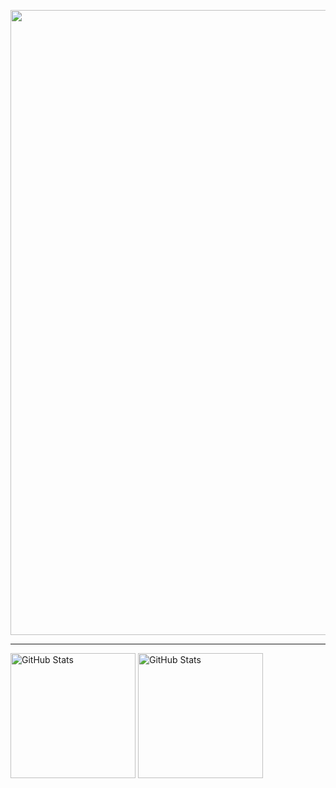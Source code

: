 <img 
    align="center" 
    width="1000px" 
    src="https://github.com/user-attachments/assets/ede23a02-4e34-41f8-a633-7992662ab970" 
/>

---

<img 
    align="center" 
    alt="GitHub Stats" 
    height="200px" 
    src="https://github-readme-stats.vercel.app/api/top-langs/?username=nixshake&hide_border=true&theme=dark&include_all_commits=true&count_private=true&layout=compact&custom_title=Tecnologias&langs_count=9" 
  />
<img
    align="center" 
    alt="GitHub Stats" 
    height="200px" 
    src="https://github-readme-stats.vercel.app/api?username=nixshake&theme=dark&hide_border=true&include_all_commits=false&count_private=false" 
/>
